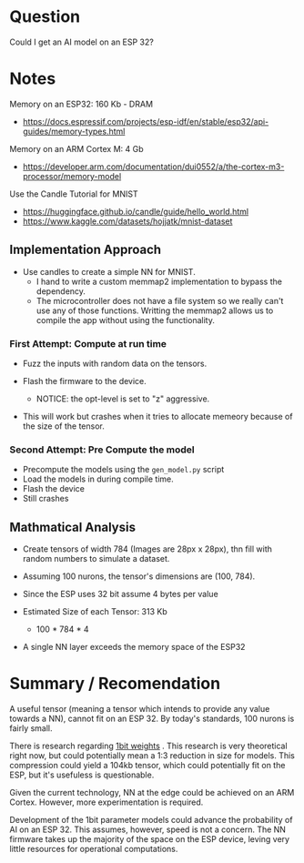 # Question
Could I get an AI model on an ESP 32?

# Notes
Memory on an ESP32: 160 Kb - DRAM
- https://docs.espressif.com/projects/esp-idf/en/stable/esp32/api-guides/memory-types.html


Memory on an ARM Cortex M: 4 Gb
- https://developer.arm.com/documentation/dui0552/a/the-cortex-m3-processor/memory-model

Use the Candle Tutorial for MNIST
- https://huggingface.github.io/candle/guide/hello_world.html
- https://www.kaggle.com/datasets/hojjatk/mnist-dataset

## Implementation Approach
- Use candles to create a simple NN for MNIST.
    - I hand to write a custom memmap2 implementation to bypass the dependency.
    - The microcontroller does not have a file system so we really can't use any of those functions. Writting the memmap2 allows us to compile the app without using the functionality.

### First Attempt: Compute at run time
- Fuzz the inputs with random data on the tensors.

- Flash the firmware to the device.
     - NOTICE: the opt-level is set to "z" aggressive.

- This will work but crashes when it tries to allocate memeory because of the size of the tensor.

### Second Attempt: Pre Compute the model
- Precompute the models using the `gen_model.py` script
- Load the models in during compile time.
- Flash the device
- Still crashes

## Mathmatical Analysis
- Create tensors of width 784 (Images are 28px x 28px), thn fill with random numbers to simulate a dataset.

- Assuming 100 nurons, the tensor's dimensions are (100, 784).

- Since the ESP uses 32 bit assume 4 bytes per value

- Estimated Size of each Tensor: 313 Kb
    - 100 * 784 * 4

- A single NN layer exceeds the memory space of the ESP32

# Summary / Recomendation
A useful tensor (meaning a tensor which intends to provide any value towards a NN), cannot fit on an ESP 32.
By today's standards, 100 nurons is fairly small. 

There is research regarding [1bit weights](https://arxiv.org/abs/2402.17764) . This research is very theoretical right now, but could potentially mean a 1:3 reduction in size for models. 
This compression could yield a 104kb tensor, which could potentially fit on the ESP, but it's usefuless is questionable.

Given the current technology, NN at the edge could be achieved on an ARM Cortex. However, more experimentation is required.

Development of the 1bit parameter models could advance the probability of AI on an ESP 32. This assumes, however, speed is not a concern. 
The NN firmware takes up the majority of the space on the ESP device, leving very little resources for operational computations.

